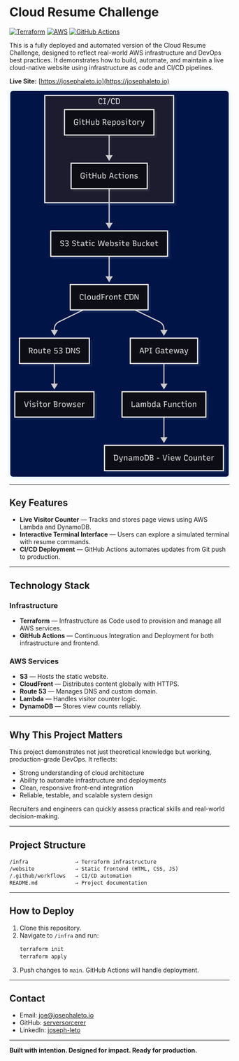 # Cloud Resume Challenge

[![Terraform](https://img.shields.io/badge/Terraform-623CE4?logo=terraform&logoColor=white)](https://www.terraform.io/)
[![AWS](https://img.shields.io/badge/AWS-232F3E?logo=amazonaws&logoColor=white)](https://aws.amazon.com/)
[![GitHub Actions](https://img.shields.io/badge/GitHub%20Actions-2088FF?logo=githubactions&logoColor=white)](https://github.com/features/actions)

This is a fully deployed and automated version of the Cloud Resume Challenge, designed to reflect real-world AWS infrastructure and DevOps best practices. It demonstrates how to build, automate, and maintain a live cloud-native website using infrastructure as code and CI/CD pipelines.

**Live Site:** [https://josephaleto.io](https://josephaleto.io)

<p align="center">
  <img src="https://raw.githubusercontent.com/serversorcerer/cloud-resume-challenge/main/website/images/architecture.png" alt="Architecture Diagram" width="500" style="border-radius:6px; box-shadow: 0 0 12px rgba(0,195,255,0.2);">
</p>

---

## Key Features

- **Live Visitor Counter** — Tracks and stores page views using AWS Lambda and DynamoDB.
- **Interactive Terminal Interface** — Users can explore a simulated terminal with resume commands.
- **CI/CD Deployment** — GitHub Actions automates updates from Git push to production.

---

## Technology Stack

### Infrastructure
- **Terraform** — Infrastructure as Code used to provision and manage all AWS services.
- **GitHub Actions** — Continuous Integration and Deployment for both infrastructure and frontend.

### AWS Services
- **S3** — Hosts the static website.
- **CloudFront** — Distributes content globally with HTTPS.
- **Route 53** — Manages DNS and custom domain.
- **Lambda** — Handles visitor counter logic.
- **DynamoDB** — Stores view counts reliably.

---

## Why This Project Matters

This project demonstrates not just theoretical knowledge but working, production-grade DevOps. It reflects:

- Strong understanding of cloud architecture
- Ability to automate infrastructure and deployments
- Clean, responsive front-end integration
- Reliable, testable, and scalable system design

Recruiters and engineers can quickly assess practical skills and real-world decision-making.

---

## Project Structure

```
/infra               → Terraform infrastructure
/website             → Static frontend (HTML, CSS, JS)
/.github/workflows   → CI/CD automation
README.md            → Project documentation
```

---

## How to Deploy

1. Clone this repository.
2. Navigate to `/infra` and run:
   ```bash
   terraform init
   terraform apply
   ```
3. Push changes to `main`. GitHub Actions will handle deployment.

---

## Contact

- Email: [joe@josephaleto.io](mailto:joe@josephaleto.io)
- GitHub: [serversorcerer](https://github.com/serversorcerer)
- LinkedIn: [joseph-leto](https://www.linkedin.com/in/joseph-leto)

---

**Built with intention. Designed for impact. Ready for production.**
